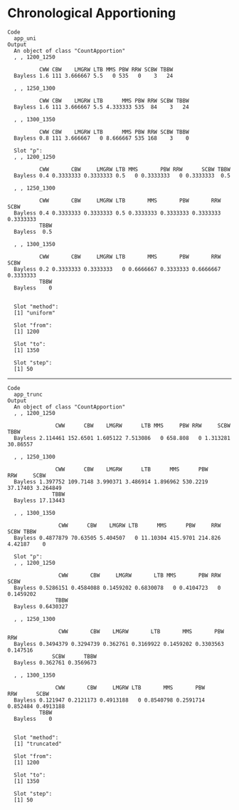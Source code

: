 # Chronological Apportioning

    Code
      app_uni
    Output
      An object of class "CountApportion"
      , , 1200_1250
      
              CWW CBW    LMGRW LTB MMS PBW RRW SCBW TBBW
      Bayless 1.6 111 3.666667 5.5   0 535   0    3   24
      
      , , 1250_1300
      
              CWW CBW    LMGRW LTB      MMS PBW RRW SCBW TBBW
      Bayless 1.6 111 3.666667 5.5 4.333333 535  84    3   24
      
      , , 1300_1350
      
              CWW CBW    LMGRW LTB      MMS PBW RRW SCBW TBBW
      Bayless 0.8 111 3.666667   0 8.666667 535 168    3    0
      
      Slot "p":
      , , 1200_1250
      
              CWW       CBW     LMGRW LTB MMS       PBW RRW      SCBW TBBW
      Bayless 0.4 0.3333333 0.3333333 0.5   0 0.3333333   0 0.3333333  0.5
      
      , , 1250_1300
      
              CWW       CBW     LMGRW LTB       MMS       PBW       RRW      SCBW
      Bayless 0.4 0.3333333 0.3333333 0.5 0.3333333 0.3333333 0.3333333 0.3333333
              TBBW
      Bayless  0.5
      
      , , 1300_1350
      
              CWW       CBW     LMGRW LTB       MMS       PBW       RRW      SCBW
      Bayless 0.2 0.3333333 0.3333333   0 0.6666667 0.3333333 0.6666667 0.3333333
              TBBW
      Bayless    0
      
      
      Slot "method":
      [1] "uniform"
      
      Slot "from":
      [1] 1200
      
      Slot "to":
      [1] 1350
      
      Slot "step":
      [1] 50
      

---

    Code
      app_trunc
    Output
      An object of class "CountApportion"
      , , 1200_1250
      
                   CWW      CBW    LMGRW      LTB MMS     PBW RRW     SCBW     TBBW
      Bayless 2.114461 152.6501 1.605122 7.513086   0 658.808   0 1.313281 30.86557
      
      , , 1250_1300
      
                   CWW      CBW    LMGRW      LTB      MMS      PBW      RRW     SCBW
      Bayless 1.397752 109.7148 3.990371 3.486914 1.896962 530.2219 37.17403 3.264849
                  TBBW
      Bayless 17.13443
      
      , , 1300_1350
      
                    CWW      CBW    LMGRW LTB      MMS      PBW     RRW    SCBW TBBW
      Bayless 0.4877879 70.63505 5.404507   0 11.10304 415.9701 214.826 4.42187    0
      
      Slot "p":
      , , 1200_1250
      
                    CWW       CBW     LMGRW       LTB MMS       PBW RRW      SCBW
      Bayless 0.5286151 0.4584088 0.1459202 0.6830078   0 0.4104723   0 0.1459202
                   TBBW
      Bayless 0.6430327
      
      , , 1250_1300
      
                    CWW       CBW    LMGRW       LTB       MMS       PBW      RRW
      Bayless 0.3494379 0.3294739 0.362761 0.3169922 0.1459202 0.3303563 0.147516
                  SCBW      TBBW
      Bayless 0.362761 0.3569673
      
      , , 1300_1350
      
                   CWW       CBW     LMGRW LTB       MMS       PBW      RRW      SCBW
      Bayless 0.121947 0.2121173 0.4913188   0 0.8540798 0.2591714 0.852484 0.4913188
              TBBW
      Bayless    0
      
      
      Slot "method":
      [1] "truncated"
      
      Slot "from":
      [1] 1200
      
      Slot "to":
      [1] 1350
      
      Slot "step":
      [1] 50
      

